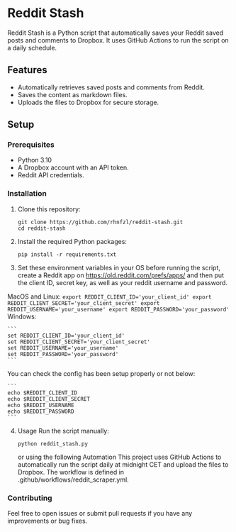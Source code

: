 # Reddit Stash

Reddit Stash is a Python script that automatically saves your Reddit saved posts and comments to Dropbox. It uses GitHub Actions to run the script on a daily schedule.

## Features
- Automatically retrieves saved posts and comments from Reddit.
- Saves the content as markdown files.
- Uploads the files to Dropbox for secure storage.

## Setup

### Prerequisites
- Python 3.10
- A Dropbox account with an API token.
- Reddit API credentials.

### Installation

1. Clone this repository:
   ```
   git clone https://github.com/rhnfzl/reddit-stash.git
   cd reddit-stash
   ```

2. Install the required Python packages:
    ```
    pip install -r requirements.txt
    ```

3. Set these environment variables in your OS before running the script, create a Reddit app on https://old.reddit.com/prefs/apps/ and then put the client ID, secret key, as well as your reddit username and password.

MacOS and Linux:
    ```
    export REDDIT_CLIENT_ID='your_client_id'
    export REDDIT_CLIENT_SECRET='your_client_secret'
    export REDDIT_USERNAME='your_username'
    export REDDIT_PASSWORD='your_password'
    ```
Windows:

    ```
    set REDDIT_CLIENT_ID='your_client_id'
    set REDDIT_CLIENT_SECRET='your_client_secret'
    set REDDIT_USERNAME='your_username'
    set REDDIT_PASSWORD='your_password'
    ```
You can check the config has been setup properly or not below:

    ```
    echo $REDDIT_CLIENT_ID
    echo $REDDIT_CLIENT_SECRET
    echo $REDDIT_USERNAME
    echo $REDDIT_PASSWORD
    ```
4. Usage Run the script manually:
    ```
    python reddit_stash.py
    ```

    or using the following Automation
This project uses GitHub Actions to automatically run the script daily at midnight CET and upload the files to Dropbox. The workflow is defined in .github/workflows/reddit_scraper.yml.

### Contributing
Feel free to open issues or submit pull requests if you have any improvements or bug fixes.